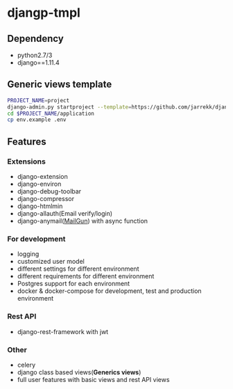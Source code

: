 # djangp-tmpl

## Dependency

* python2.7/3
* django==1.11.4

## Generic views template

``` bash
PROJECT_NAME=project
django-admin.py startproject --template=https://github.com/jarrekk/django-tmpl/archive/master.zip --extension=example,py,ini $PROJECT_NAME
cd $PROJECT_NAME/application
cp env.example .env
```

## Features

### Extensions

* django-extension
* django-environ
* django-debug-toolbar
* django-compressor
* django-htmlmin
* django-allauth(Email verify/login)
* django-anymail([MailGun](https://www.mailgun.com/)) with async function

### For development

* logging
* customized user model
* different settings for different environment
* different requirements for different environment
* Postgres support for each environment
* docker & docker-compose for development, test and production environment

### Rest API

* django-rest-framework with jwt

### Other

* celery
* django class based views(**Generics views**)
* full user features with basic views and rest API views

